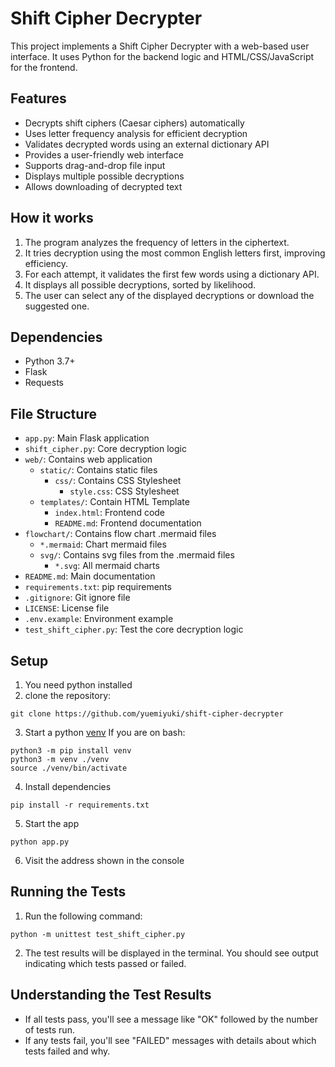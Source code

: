 # Shift Cipher Decrypter

This project implements a Shift Cipher Decrypter with a web-based user interface. It uses Python for the backend logic and HTML/CSS/JavaScript for the frontend.

## Features

- Decrypts shift ciphers (Caesar ciphers) automatically
- Uses letter frequency analysis for efficient decryption
- Validates decrypted words using an external dictionary API
- Provides a user-friendly web interface
- Supports drag-and-drop file input
- Displays multiple possible decryptions
- Allows downloading of decrypted text

## How it works

1. The program analyzes the frequency of letters in the ciphertext.
2. It tries decryption using the most common English letters first, improving efficiency.
3. For each attempt, it validates the first few words using a dictionary API.
4. It displays all possible decryptions, sorted by likelihood.
5. The user can select any of the displayed decryptions or download the suggested one.

## Dependencies

- Python 3.7+
- Flask
- Requests

## File Structure

- `app.py`: Main Flask application
- `shift_cipher.py`: Core decryption logic
- `web/`: Contains web application
  - `static/`: Contains static files
    - `css/`: Contains CSS Stylesheet
      - `style.css`: CSS Stylesheet
  - `templates/`: Contain HTML Template
    - `index.html`: Frontend code
    - `README.md`: Frontend documentation
- `flowchart/`: Contains flow chart .mermaid files
  - `*.mermaid`: Chart mermaid files
  - `svg/`: Contains svg files from the .mermaid files
    - `*.svg`: All mermaid charts
- `README.md`:  Main documentation
- `requirements.txt`: pip requirements
- `.gitignore`: Git ignore file
- `LICENSE`: License file
- `.env.example`: Environment example
- `test_shift_cipher.py`: Test the core decryption logic


## Setup
1. You need python installed
2. clone the repository:
```
git clone https://github.com/yuemiyuki/shift-cipher-decrypter
```
3. Start a python [venv](https://docs.python.org/3/library/venv.html)
If you are on bash:
```
python3 -m pip install venv
python3 -m venv ./venv
source ./venv/bin/activate
```
4. Install dependencies
```
pip install -r requirements.txt
```
5. Start the app
```
python app.py
```
6. Visit the address shown in the console

## Running the Tests
1. Run the following command:
```
python -m unittest test_shift_cipher.py
```

2. The test results will be displayed in the terminal. You should see output indicating which tests passed or failed.

## Understanding the Test Results

- If all tests pass, you'll see a message like "OK" followed by the number of tests run.
- If any tests fail, you'll see "FAILED" messages with details about which tests failed and why.
